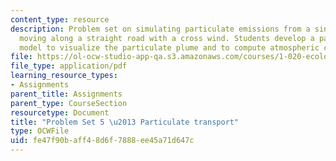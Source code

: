 ```yaml
---
content_type: resource
description: Problem set on simulating particulate emissions from a single vehicle
  moving along a straight road with a cross wind. Students develop a particle tracking
  model to visualize the particulate plume and to compute atmospheric concentrations.
file: https://ol-ocw-studio-app-qa.s3.amazonaws.com/courses/1-020-ecology-ii-engineering-for-sustainability-spring-2008/fe47f90baff48d6f7888ee45a71d647c_assn5.pdf
file_type: application/pdf
learning_resource_types:
- Assignments
parent_title: Assignments
parent_type: CourseSection
resourcetype: Document
title: "Problem Set 5 \u2013 Particulate transport"
type: OCWFile
uid: fe47f90b-aff4-8d6f-7888-ee45a71d647c
---
```

